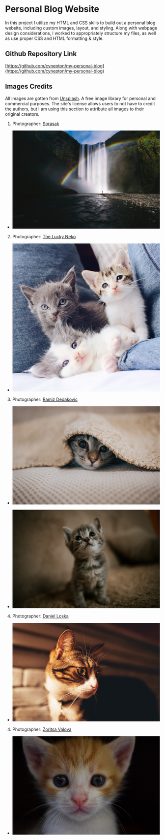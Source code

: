 # Personal Blog Website
In this project I utilize my HTML and CSS skills to build out a personal blog website, including custom images, layout, and styling. Along with webpage design considerations, I worked to appropriately structure my files, as well as use proper CSS and HTML formatting & style.


## Github Repository Link
[https://github.com/cynepton/my-personal-blog](https://github.com/cynepton/my-personal-blog)

## Images Credits
All images are gotten from [Unsplash](https://unsplash.com/). A free image library for personal and commercial purposes. The site's license allows users to not have to credit the authors, but I am using this section to attribute all images to their original creators.

1. Photographer: [Sorasak](https://unsplash.com/@boontohhgraphy)

- [![Sorasak Unsplash](image/sorasak-unsplash.jpg)](https://images.unsplash.com/photo-1491208398995-9efd0c571430?ixlib=rb-1.2.1&ixid=eyJhcHBfaWQiOjEyMDd9&auto=format&fit=crop&w=500&q=60)

2. Photographer: [The Lucky Neko](https://unsplash.com/@theluckyneko)

- [![LuckyNeko1](image/lucky-neko-unsplash.jpg)](https://unsplash.com/photos/rplhB9mYF48)

3. Photographer: [Ramiz Dedakovic](https://unsplash.com/@ramche)

- [![Blanket kitty](image/ramiz-dedakovic-unsplash.jpg)](https://unsplash.com/photos/jerh2Nj1XWY)

- [![Little kitty](image/ramiz-dedakovic-unsplash-2.jpg)](https://unsplash.com/photos/bmGy-eqrl1k)

4. Photographer: [Daniel Loska](https://unsplash.com/@magruder)

- [![Bright Eyes](image/daniel-loska-unsplash.jpg)](https://unsplash.com/photos/0OFRHebhBzk)

4. Photographer: [Zoritsa Valova](https://unsplash.com/@xpipzzyx)

- [![Tabby Kitten](image/zoritsa-valova-unsplash.jpg)](https://unsplash.com/photos/O0FLjjTSku4)
